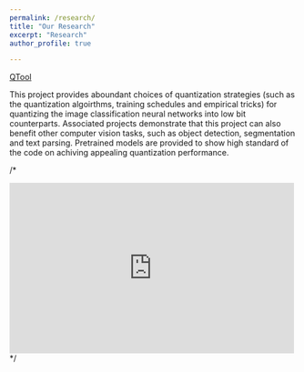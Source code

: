 ```yaml
---
permalink: /research/
title: "Our Research"
excerpt: "Research"
author_profile: true

---
```


[QTool](https://github.com/bohanzhuang/model-quantization)

This project provides aboundant choices of quantization strategies (such as the quantization algoirthms, training schedules and empirical tricks) for quantizing the image classification neural networks into low bit counterparts. Associated projects demonstrate that this project can also benefit other computer vision tasks, such as object detection, segmentation and text parsing. Pretrained models are provided to show high standard of the code on achiving appealing quantization performance.

/*
<iframe width="500" height="300" src="https://www.youtube.com/embed/fXuYTED14eE" title="YouTube video player" frameborder="0" allow="accelerometer; autoplay; clipboard-write; encrypted-media; gyroscope; picture-in-picture" allowfullscreen></iframe>
*/




